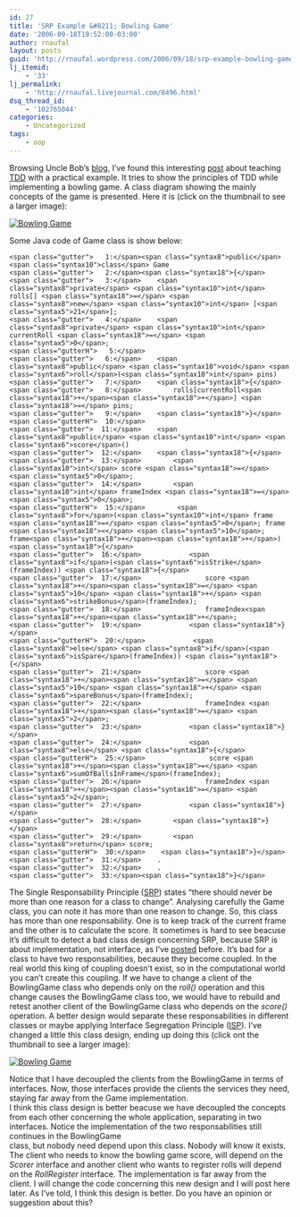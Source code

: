 ```yaml
---
id: 27
title: 'SRP Example &#8211; Bowling Game'
date: '2006-09-18T19:52:00-03:00'
author: rnaufal
layout: posts
guid: 'http://rnaufal.wordpress.com/2006/09/18/srp-example-bowling-game/'
lj_itemid:
    - '33'
lj_permalink:
    - 'http://rnaufal.livejournal.com/8496.html'
dsq_thread_id:
    - '102765044'
categories:
    - Uncategorized
tags:
    - oop
---
```


Browsing Uncle Bob’s [blog](http://butunclebob.com/), I’ve found this interesting [post](http://butunclebob.com/ArticleS.UncleBob.TheBowlingGameKata) about teaching [TDD](http://en.wikipedia.org/wiki/Test_driven_development) with a practical example. It tries to show the principles of TDD while implementing a bowling game. A class diagram showing the mainly concepts of the game is presented. Here it is (click on the thumbnail to see a larger image):

[![Bowling Game](http://geocities.yahoo.com.br/rsilvasp/bowling_game_thumb.jpg)](http://geocities.yahoo.com.br/rsilvasp/bowling_game.html)

Some Java code of Game class is show below:

```
<span class="gutter">   1:</span><span class="syntax8">public</span> <span class="syntax10">class</span> Game
<span class="gutter">   2:</span><span class="syntax18">{</span>
<span class="gutter">   3:</span>    <span class="syntax8">private</span> <span class="syntax10">int</span> rolls[] <span class="syntax18">=</span> <span class="syntax8">new</span> <span class="syntax10">int</span> [<span class="syntax5">21</span>];
<span class="gutter">   4:</span>    <span class="syntax8">private</span> <span class="syntax10">int</span> currentRoll <span class="syntax18">=</span> <span class="syntax5">0</span>;
<span class="gutterH">   5:</span>
<span class="gutter">   6:</span>    <span class="syntax8">public</span> <span class="syntax10">void</span> <span class="syntax6">roll</span>(<span class="syntax10">int</span> pins)
<span class="gutter">   7:</span>    <span class="syntax18">{</span>
<span class="gutter">   8:</span>        rolls[currentRoll<span class="syntax18">+</span><span class="syntax18">+</span>] <span class="syntax18">=</span> pins;
<span class="gutter">   9:</span>    <span class="syntax18">}</span>
<span class="gutterH">  10:</span>
<span class="gutter">  11:</span>    <span class="syntax8">public</span> <span class="syntax10">int</span> <span class="syntax6">score</span>()
<span class="gutter">  12:</span>    <span class="syntax18">{</span>
<span class="gutter">  13:</span>        <span class="syntax10">int</span> score <span class="syntax18">=</span> <span class="syntax5">0</span>;
<span class="gutter">  14:</span>        <span class="syntax10">int</span> frameIndex <span class="syntax18">=</span> <span class="syntax5">0</span>;
<span class="gutterH">  15:</span>        <span class="syntax8">for</span>(<span class="syntax10">int</span> frame <span class="syntax18">=</span> <span class="syntax5">0</span>; frame <span class="syntax18"><</span> <span class="syntax5">10</span>; frame<span class="syntax18">+</span><span class="syntax18">+</span>) <span class="syntax18">{</span>
<span class="gutter">  16:</span>            <span class="syntax8">if</span>(<span class="syntax6">isStrike</span>(frameIndex)) <span class="syntax18">{</span>
<span class="gutter">  17:</span>                score <span class="syntax18">+</span><span class="syntax18">=</span> <span class="syntax5">10</span> <span class="syntax18">+</span> <span class="syntax6">strikeBonus</span>(frameIndex);
<span class="gutter">  18:</span>                frameIndex<span class="syntax18">+</span><span class="syntax18">+</span>;
<span class="gutter">  19:</span>            <span class="syntax18">}</span>
<span class="gutterH">  20:</span>            <span class="syntax8">else</span> <span class="syntax8">if</span>(<span class="syntax6">isSpare</span>(frameIndex)) <span class="syntax18">{</span>
<span class="gutter">  21:</span>                score <span class="syntax18">+</span><span class="syntax18">=</span> <span class="syntax5">10</span> <span class="syntax18">+</span> <span class="syntax6">spareBonus</span>(frameIndex);
<span class="gutter">  22:</span>                frameIndex <span class="syntax18">+</span><span class="syntax18">=</span> <span class="syntax5">2</span>;
<span class="gutter">  23:</span>            <span class="syntax18">}</span>
<span class="gutter">  24:</span>            <span class="syntax8">else</span> <span class="syntax18">{</span>
<span class="gutterH">  25:</span>                score <span class="syntax18">+</span><span class="syntax18">=</span> <span class="syntax6">sumOfBallsInFrame</span>(frameIndex);
<span class="gutter">  26:</span>                frameIndex <span class="syntax18">+</span><span class="syntax18">=</span> <span class="syntax5">2</span>;
<span class="gutter">  27:</span>            <span class="syntax18">}</span>
<span class="gutter">  28:</span>        <span class="syntax18">}</span>
<span class="gutter">  29:</span>        <span class="syntax8">return</span> score;
<span class="gutterH">  30:</span>    <span class="syntax18">}</span>
<span class="gutter">  31:</span>    .
<span class="gutter">  32:</span>    .
<span class="gutter">  33:</span><span class="syntax18">}</span>
```

The Single Responsability Principle ([SRP](http://en.wikipedia.org/wiki/Single_responsibility_principle)) states “there should never be more than one reason for a class to change”. Analysing carefully the Game class, you can note it has more than one reason to change. So, this class has more than one responsability. One is to keep track of the current frame and the other is to calculate the score. It sometimes is hard to see beacuse it’s difficult to detect a bad class design concerning SRP, because SRP is about implementation, not interface, as I’ve [posted](http://rnaufal.livejournal.com/#rnaufal5477) before. It’s bad for a class to have two responsabilities, because they become coupled. In the real world this king of coupling doesn’t exist, so in the computational world you can’t create this coupling. If we have to change a client of the BowlingGame class who depends only on the *roll()* operation and this change causes the BowlingGame class too, we would have to rebuild and retest another client of the BowlingGame class who depends on the *score()* operation. A better design would separate these responsabilities in different classes or maybe applying Interface Segregation Principle ([ISP](http://www.objectmentor.com/resources/articles/isp.pdf)). I’ve changed a little this class design, ending up doing this (click ont the thumbnail to see a larger image):

[![Bowling Game](http://geocities.yahoo.com.br/rsilvasp/bowling_game_new_thumb.jpg)](http://geocities.yahoo.com.br/rsilvasp/bowling_game_new.html)

Notice that I have decoupled the clients from the BowlingGame in terms of interfaces. Now, those interfaces provide the clients the services they need, staying far away from the Game implementation.  
I think this class design is better beacuse we have decoupled the concepts from each other concerning the whole application, separating in two interfaces. Notice the implementation of the two responsabilities still continues in the BowlingGame  
class, but nobody need depend upon this class. Nobody will know it exists. The client who needs to know the bowling game score, will depend on the *Scorer* interface and another client who wants to register rolls will depend on the *RollRegister* interface. The implementation is far away from the client. I will change the code concerning this new design and I will post here later. As I’ve told, I think this design is better. Do you have an opinion or suggestion about this?